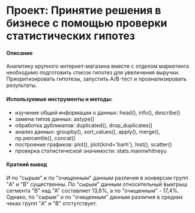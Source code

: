 # Проект: Принятие решения в бизнесе с помощью проверки статистических гипотез
#### Описание 
Аналитику крупного интернет-магазина вместе с отделом маркетинга необходимо подготовить список гипотез для увеличения выручки. Приоритизировать гипотезы, запустить A/B-тест и проанализировать результаты.

#### Используемые инструменты и методы:
* изучение общей информации о данных: head(), info(), describe()
* замена типов данных: astype()
* обработка дубликатов: duplicated(), drop_duplicates()
* анализ данных: groupby(), sort_values(), apply(), merge(), np.percentile(), concat()
* построение графиков: plot(), plot(kind='barh'), hist(), scatter()
* проверка статистической значимости: stats.mannwhitneyu


#### Краткий вывод
И по "сырым" и по "очищенным" данным различия в конверсии групп "A" и "B" существенны. По "сырым" данным относительный выигрыш сегмента "B" над "А" составляет 13,8%, а по "очищенным" - 17,4%. Однако, по "сырым" и по "очищенным" данным различия в средних чеках групп "A" и "B" отстутствует.